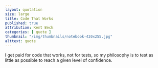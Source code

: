 ```yaml
---
layout: quotation
size: large
title: Code That Works
published: true
attribution: Kent Beck
categories: [ quote ]
thumbnail: "/img/thumbnails/notebook-420x255.jpg"
alttext: quote
---
```


I get paid for code that works, not for tests, so my philosophy is to 
test as little as possible to reach a given level of confidence.
